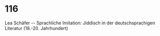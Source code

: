 # 116
Lea Schäfer -- Sprachliche Imitation: Jiddisch in der deutschsprachigen Literatur (18.-20. Jahrhundert)
